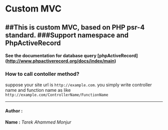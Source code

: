 # Custom MVC
##This is custom MVC, based on PHP psr-4 standard.
###Support namespace and PhpActiveRecord 
---
#### See the documentation for database query [phpActiveRecord] (http://www.phpactiverecord.org/docs/index/main)

### How to call contoller method?
suppose your site url is `http://example.com`. you simply write controller name and function name as like `http://example.com/ControllerName/FunctionName` 

---
#### Author :
**Name :** *Tarek Ahammed Monjur*



